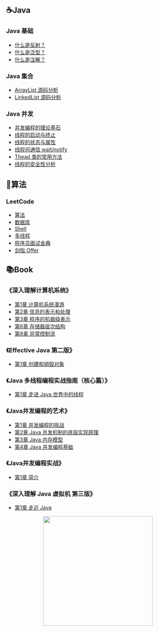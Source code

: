 ##  ☕Java

### Java 基础

- [什么是反射？](/docs/Java/basic/什么是反射？.md)
- [什么是泛型？](/docs/Java/basic/什么是泛型？.md)
- [什么是注解？](/docs/Java/basic/什么是注解？.md)

### Java 集合

- [ArrayList 源码分析](/docs/Java/collection/ArrayList%20源码分析.md)
- [LinkedList 源码分析](/docs/Java/collection/LinkedList%20源码分析.md)

### Java 并发

- [并发编程的理论基石](/docs/Java/multithread/并发编程的理论基石.md)
- [线程的启动与终止](/docs/Java/multithread/线程的启动与终止.md)
- [线程的状态与属性](/docs/Java/multithread/线程的状态与属性.md)
- [线程间通信 wait/notify](/docs/Java/multithread/线程间通信%20wait%20notify.md)
- [Thead 类的常用方法](/docs/Java/multithread/Thead%20类的常用方法.md)
- [线程的安全性分析](/docs/Java/multithread/线程的安全性问题.md)

## 📝算法

### LeetCode
- [算法](/docs/Algorithm&DataStructure/LeetCode?id=算法)
- [数据库](/docs/Algorithm&DataStructure/LeetCode?id=数据库)
- [Shell](/docs/Algorithm&DataStructure/LeetCode?id=Shell)
- [多线程](/docs/Algorithm&DataStructure/LeetCode?id=多线程)
- [程序员面试金典](/docs/Algorithm&DataStructure/LeetCode?id=程序员面试金典)
- [剑指 Offer](/docs/Algorithm&DataStructure/LeetCode?id=剑指-offer)

## 📚Book

### 《深入理解计算机系统》

- [第1章 计算机系统漫游]()
- [第2章 信息的表示和处理]()
- [第3章 程序的机器级表示]()
- [第6章 存储器层次结构]()
- [第8章 异常控制流]()

### 《Effective Java 第二版》

- [第1章 创建和销毁对象]()

### 《Java 多线程编程实战指南（核心篇）》

- [第1章 走进 Java 世界中的线程]()

### 《Java并发编程的艺术》

- [第1章 并发编程的挑战]()
- [第2章 Java 并发机制的底层实现原理]()
- [第3章 Java 内存模型]()
- [第4章 Java 并发编程基础]()

### 《Java并发编程实战》

- [第1章 简介]()

### 《深入理解 Java 虚拟机 第三版》

- [第1章  走近 Java]()


<div align = "center">  
    <img width="300px" src="https://img-blog.csdnimg.cn/20191207202931447.png" />
</div>
